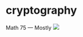 # cryptography

Math 75 &mdash; Mostly <img src="https://render.githubusercontent.com/render/math?math=\LaTeX">
